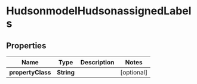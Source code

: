 
# HudsonmodelHudsonassignedLabels

## Properties
Name | Type | Description | Notes
------------ | ------------- | ------------- | -------------
**propertyClass** | **String** |  |  [optional]



